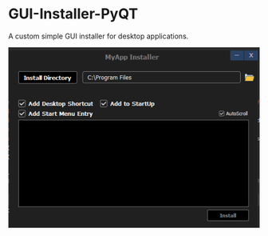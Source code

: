 # GUI-Installer-PyQT
A custom simple GUI installer for desktop applications.


![Screenshot](DocumentationFiles/sc1.png)
